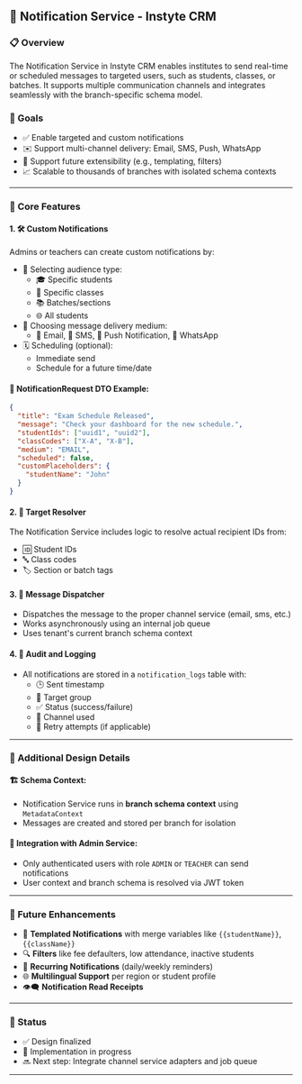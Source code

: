## 📣 Notification Service - Instyte CRM

### 📋 Overview
The Notification Service in Instyte CRM enables institutes to send real-time or scheduled messages to targeted users, such as students, classes, or batches. It supports multiple communication channels and integrates seamlessly with the branch-specific schema model.

### 🎯 Goals
- ✅ Enable targeted and custom notifications
- ✉️ Support multi-channel delivery: Email, SMS, Push, WhatsApp
- 🔄 Support future extensibility (e.g., templating, filters)
- 📈 Scalable to thousands of branches with isolated schema contexts

---

### 🔧 Core Features

#### 1. 🛠️ **Custom Notifications**
Admins or teachers can create custom notifications by:
- 👥 Selecting audience type:
    - 🎓 Specific students
    - 🏫 Specific classes
    - 📚 Batches/sections
    - 🌐 All students
- 🚀 Choosing message delivery medium:
    - 📧 Email, 📱 SMS, 🔔 Push Notification, 💬 WhatsApp
- 🗓️ Scheduling (optional):
    - Immediate send
    - Schedule for a future time/date

#### 📨 NotificationRequest DTO Example:
```json
{
  "title": "Exam Schedule Released",
  "message": "Check your dashboard for the new schedule.",
  "studentIds": ["uuid1", "uuid2"],
  "classCodes": ["X-A", "X-B"],
  "medium": "EMAIL",
  "scheduled": false,
  "customPlaceholders": {
    "studentName": "John"
  }
}
```

#### 2. 🎯 **Target Resolver**
The Notification Service includes logic to resolve actual recipient IDs from:
- 🆔 Student IDs
- 🔤 Class codes
- 🏷️ Section or batch tags

#### 3. 🚚 **Message Dispatcher**
- Dispatches the message to the proper channel service (email, sms, etc.)
- Works asynchronously using an internal job queue
- Uses tenant's current branch schema context

#### 4. 🧾 **Audit and Logging**
- All notifications are stored in a `notification_logs` table with:
    - 🕒 Sent timestamp
    - 🎯 Target group
    - ✅ Status (success/failure)
    - 📡 Channel used
    - 🔁 Retry attempts (if applicable)

---

### 🧱 Additional Design Details

#### 🏗️ Schema Context:
- Notification Service runs in **branch schema context** using `MetadataContext`
- Messages are created and stored per branch for isolation

#### 🤝 Integration with Admin Service:
- Only authenticated users with role `ADMIN` or `TEACHER` can send notifications
- User context and branch schema is resolved via JWT token

---

### 🚀 Future Enhancements
- 🧩 **Templated Notifications** with merge variables like `{{studentName}}`, `{{className}}`
- 🔍 **Filters** like fee defaulters, low attendance, inactive students
- 🔁 **Recurring Notifications** (daily/weekly reminders)
- 🌐 **Multilingual Support** per region or student profile
- 👁️‍🗨️ **Notification Read Receipts**

---

### 📌 Status
- ✅ Design finalized
- 🚧 Implementation in progress
- 🔜 Next step: Integrate channel service adapters and job queue

---

